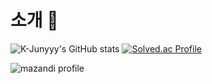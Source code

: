 # 소개 👋

![K-Junyyy's GitHub stats](https://github-readme-stats.vercel.app/api?username=K-Junyyy&show_icons=true&theme=tokyonight)
[![Solved.ac Profile](http://mazassumnida.wtf/api/generate_badge?boj=tjgus05281)](https://solved.ac/tjgus05281)

![mazandi profile](http://mazandi.herokuapp.com/api?handle=tjgus05281&theme=warm)
<!--
**mainsprout/mainsprout** is a ✨ _special_ ✨ repository because its `README.md` (this file) appears on your GitHub profile.

Here are some ideas to get you started:

- 🔭 I’m currently working on ...
- 🌱 I’m currently learning ...
- 👯 I’m looking to collaborate on ...
- 🤔 I’m looking for help with ...
- 💬 Ask me about ...
- 📫 How to reach me: ...
- 😄 Pronouns: ...
- ⚡ Fun fact: ...
-->
